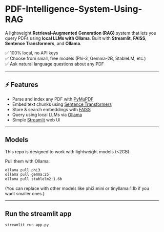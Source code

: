 # PDF-Intelligence-System-Using-RAG
A lightweight **Retrieval-Augmented Generation (RAG)** system that lets you query PDFs using **local LLMs with Ollama**.   Built with **Streamlit**, **FAISS**, **Sentence Transformers**, and **Ollama**.  

✅ 100% local, no API keys  
✅ Choose from small, free models (Phi-3, Gemma-2B, StableLM, etc.)  
✅ Ask natural language questions about any PDF  

---

## ⚡ Features
- Parse and index any PDF with [PyMuPDF](https://pymupdf.readthedocs.io/)  
- Embed text chunks using [Sentence Transformers](https://www.sbert.net/)  
- Store & search embeddings with [FAISS](https://github.com/facebookresearch/faiss)  
- Query using local LLMs via [Ollama](https://ollama.ai)  
- Simple [Streamlit](https://streamlit.io/) web UI

---

## Models

This repo is designed to work with lightweight models (<2GB).

Pull them with Ollama:

```bash
ollama pull phi3
ollama pull gemma:2b
ollama pull stablelm2:1.6b
```

(You can replace with other models like phi3:mini or tinyllama:1.1b if you want smaller ones.)

---

## Run the streamlit app

```bash
streamlit run app.py
```
